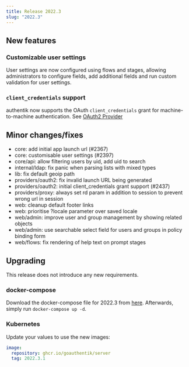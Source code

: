 ```yaml
---
title: Release 2022.3
slug: "2022.3"
---
```


## New features

### Customizable user settings

User settings are now configured using flows and stages, allowing administrators to configure fields, add additional fields and run custom validation for user settings.

### `client_credentials` support

authentik now supports the OAuth `client_credentials` grant for machine-to-machine authentication. See [OAuth2 Provider](../providers/oauth2)

## Minor changes/fixes

- core: add initial app launch url (#2367)
- core: customisable user settings (#2397)
- core/api: allow filtering users by uid, add uid to search
- internal/ldap: fix panic when parsing lists with mixed types
- lib: fix default geoip path
- providers/oauth2: fix invalid launch URL being generated
- providers/oauth2: initial client_credentials grant support (#2437)
- providers/proxy: always set rd param in addition to session to prevent wrong url in session
- web: cleanup default footer links
- web: prioritise ?locale parameter over saved locale
- web/admin: improve user and group management by showing related objects
- web/admin: use searchable select field for users and groups in policy binding form
- web/flows: fix rendering of help text on prompt stages

## Upgrading

This release does not introduce any new requirements.

### docker-compose

Download the docker-compose file for 2022.3 from [here](https://goauthentik.io/version/2022.3/docker-compose.yml). Afterwards, simply run `docker-compose up -d`.

### Kubernetes

Update your values to use the new images:

```yaml
image:
  repository: ghcr.io/goauthentik/server
  tag: 2022.3.1
```
